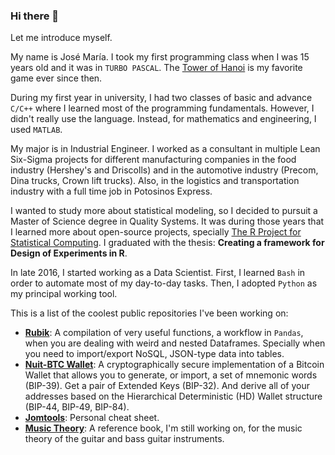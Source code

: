 ### Hi there 🦡

Let me introduce myself.

My name is José María. I took my first programming class when I was 15 years old and it was in `TURBO PASCAL`. The [Tower of Hanoi](https://en.wikipedia.org/wiki/Tower_of_Hanoi) is my favorite game ever since then.

During my first year in university, I had two classes of basic and advance `C/C++` where I learned most of the programming fundamentals. However, I didn't really use the language. Instead, for mathematics and engineering, I used `MATLAB`.

My major is in Industrial Engineer. I worked as a consultant in multiple Lean Six-Sigma projects for different manufacturing companies in the food industry (Hershey's and Driscolls) and in the automotive industry (Precom, Dina trucks, Crown lift trucks). Also, in the logistics and transportation industry with a full time job in Potosinos Express. 

I wanted to study more about statistical modeling, so I decided to pursuit a Master of Science degree in Quality Systems. It was during those years that I learned more about open-source projects, specially [The R Project for Statistical Computing](https://www.r-project.org/). I graduated with the thesis: **Creating a framework for Design of Experiments in R**.

In late 2016, I started working as a Data Scientist. First, I learned `Bash` in order to automate most of my day-to-day tasks. Then, I adopted `Python` as my principal working tool.

This is a list of the coolest public repositories I've been working on:

- [**Rubik**](https://github.com/josemariasosa/rubik): A compilation of very useful functions, a workflow in `Pandas`, when you are dealing with weird and nested Dataframes. Specially when you need to import/export NoSQL, JSON-type data into tables.
- [**Nuit-BTC Wallet**](https://github.com/josemariasosa/nuit-btc): A cryptographically secure implementation of a Bitcoin Wallet that allows you to generate, or import, a set of mnemonic words (BIP-39). Get a pair of Extended Keys (BIP-32). And derive all of your addresses based on the Hierarchical Deterministic (HD) Wallet structure (BIP-44, BIP-49, BIP-84).
- [**Jomtools**](https://github.com/josemariasosa/jomtools): Personal cheat sheet.
- [**Music Theory**](https://github.com/josemariasosa/music-theory): A reference book, I'm still working on, for the music theory of the guitar and bass guitar instruments.


<!--
**josemariasosa/josemariasosa** is a ✨ _special_ ✨ repository because its `README.md` (this file) appears on your GitHub profile.

Here are some ideas to get you started:

- 🔭 I’m currently working on ...
- 🌱 I’m currently learning ...
- 👯 I’m looking to collaborate on ...
- 🤔 I’m looking for help with ...
- 💬 Ask me about ...
- 📫 How to reach me: ...
- 😄 Pronouns: ...
- ⚡ Fun fact: ...
-->
